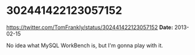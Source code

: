 # 302441422123057152
https://twitter.com/TomFrankly/status/302441422123057152
**Date:** 2013-02-15

No idea what MySQL WorkBench is, but I'm gonna play with it.
